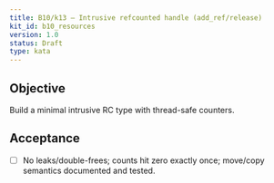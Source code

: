 ```yaml
---
title: B10/k13 — Intrusive refcounted handle (add_ref/release)
kit_id: b10_resources
version: 1.0
status: Draft
type: kata
---
```

## Objective
Build a minimal intrusive RC type with thread-safe counters.
## Acceptance
- [ ] No leaks/double-frees; counts hit zero exactly once; move/copy semantics documented and tested.
